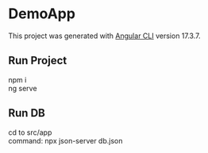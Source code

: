 # DemoApp

This project was generated with [Angular CLI](https://github.com/angular/angular-cli) version 17.3.7.

## Run Project
npm i<br/>
ng serve<br/>

## Run DB
cd to src/app<br/>
command: npx json-server db.json

